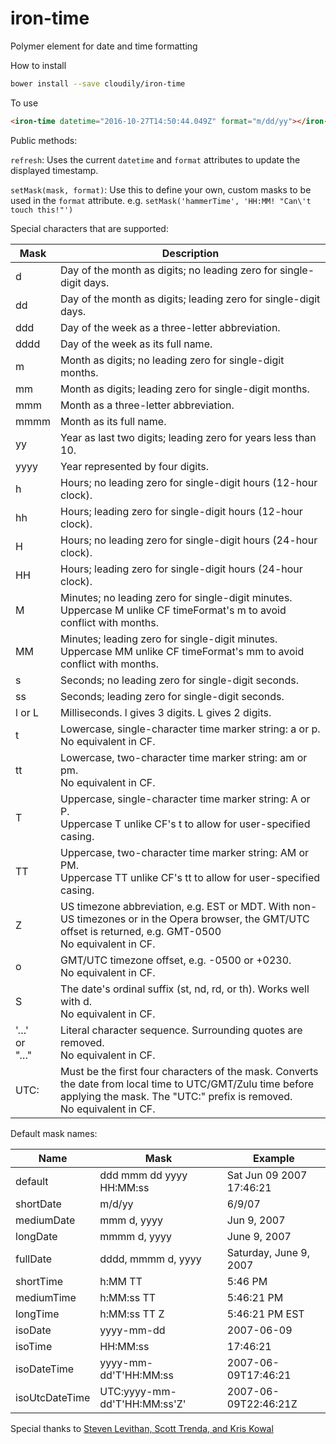 # iron-time
Polymer element for date and time formatting

How to install

```sh
bower install --save cloudily/iron-time
```

To use

```html
<iron-time datetime="2016-10-27T14:50:44.049Z" format="m/dd/yy"></iron-time>
```

Public methods:

`refresh`: Uses the current `datetime` and `format` attributes to update the displayed timestamp.

`setMask(mask, format)`: Use this to define your own, custom masks to be used in the `format` attribute. e.g. `setMask('hammerTime', 'HH:MM! "Can\'t touch this!"')`

Special characters that are supported:

| Mask | Description |
| ---- | ----------- |
| d    | Day of the month as digits; no leading zero for single-digit days. |
| dd   | Day of the month as digits; leading zero for single-digit days. |
| ddd  | Day of the week as a three-letter abbreviation. |
| dddd | Day of the week as its full name. |
| m    | Month as digits; no leading zero for single-digit months. |
| mm   | Month as digits; leading zero for single-digit months. |
| mmm  | Month as a three-letter abbreviation. |
| mmmm | Month as its full name. |
| yy   | Year as last two digits; leading zero for years less than 10. |
| yyyy | Year represented by four digits. |
| h    | Hours; no leading zero for single-digit hours (12-hour clock). |
| hh   | Hours; leading zero for single-digit hours (12-hour clock). |
| H    | Hours; no leading zero for single-digit hours (24-hour clock). |
| HH   | Hours; leading zero for single-digit hours (24-hour clock). |
| M    | Minutes; no leading zero for single-digit minutes.<br>Uppercase M unlike CF timeFormat's m to avoid conflict with months. |
| MM   | Minutes; leading zero for single-digit minutes.<br>Uppercase MM unlike CF timeFormat's mm to avoid conflict with months. |
| s    | Seconds; no leading zero for single-digit seconds. |
| ss   | Seconds; leading zero for single-digit seconds. |
| l or L | Milliseconds. l gives 3 digits. L gives 2 digits. |
| t    | Lowercase, single-character time marker string: a or p.<br>No equivalent in CF. |
| tt   | Lowercase, two-character time marker string: am or pm.<br>No equivalent in CF. |
| T    | Uppercase, single-character time marker string: A or P.<br>Uppercase T unlike CF's t to allow for user-specified casing. |
| TT   | Uppercase, two-character time marker string: AM or PM.<br>Uppercase TT unlike CF's tt to allow for user-specified casing. |
| Z    | US timezone abbreviation, e.g. EST or MDT. With non-US timezones or in the Opera browser, the GMT/UTC offset is returned, e.g. GMT-0500<br>No equivalent in CF. |
| o    | GMT/UTC timezone offset, e.g. -0500 or +0230.<br>No equivalent in CF. |
| S    | The date's ordinal suffix (st, nd, rd, or th). Works well with d.<br>No equivalent in CF. |
| '…'<br>or<br>"…" |  Literal character sequence. Surrounding quotes are removed.<br>No equivalent in CF. |
| UTC: | Must be the first four characters of the mask. Converts the date from local time to UTC/GMT/Zulu time before applying the mask. The "UTC:" prefix is removed.<br>No equivalent in CF. |

Default mask names:

| Name | Mask | Example |
| ---- | ---- | ------- |
| default | ddd mmm dd yyyy HH:MM:ss | Sat Jun 09 2007 17:46:21 |
| shortDate | m/d/yy | 6/9/07 |
| mediumDate | mmm d, yyyy | Jun 9, 2007 |
| longDate | mmmm d, yyyy | June 9, 2007 |
| fullDate | dddd, mmmm d, yyyy | Saturday, June 9, 2007 |
| shortTime | h:MM TT | 5:46 PM |
| mediumTime | h:MM:ss TT | 5:46:21 PM |
| longTime | h:MM:ss TT Z | 5:46:21 PM EST |
| isoDate | yyyy-mm-dd | 2007-06-09 |
| isoTime | HH:MM:ss | 17:46:21 |
| isoDateTime | yyyy-mm-dd'T'HH:MM:ss | 2007-06-09T17:46:21 |
| isoUtcDateTime | UTC:yyyy-mm-dd'T'HH:MM:ss'Z' | 2007-06-09T22:46:21Z |

Special thanks to [Steven Levithan, Scott Trenda, and Kris Kowal](http://blog.stevenlevithan.com/archives/date-time-format)

